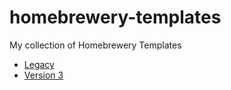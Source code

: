 # homebrewery-templates

My collection of Homebrewery Templates

- [Legacy](legacy/)
- [Version 3](v3/)
